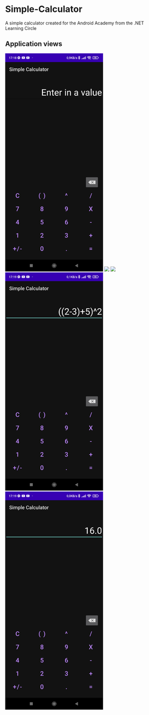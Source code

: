 # Simple-Calculator
A simple calculator created for the Android Academy from the .NET Learning Circle

## Application views
<img src ="Screen_1.jpg" widith="500" height="700"> <img src ="Screen_2.jpg.jpg" widith="500" height="700"> <img src ="Screen_3.jpg.jpg" widith="500" height="700">
<img src ="Screen_4.jpg" widith="500" height="700"> <img src ="Screen_5.jpg" widith="500" height="700">
